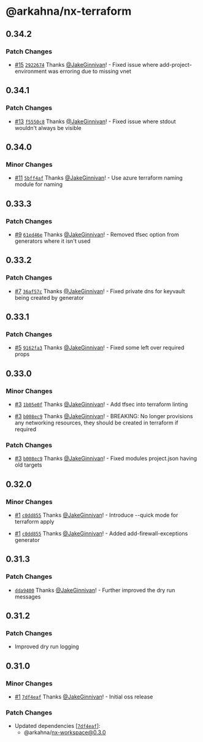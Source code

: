 # @arkahna/nx-terraform

## 0.34.2

### Patch Changes

- [#15](https://github.com/arkahna/oss-nx-packages/pull/15) [`2922674`](https://github.com/arkahna/oss-nx-packages/commit/2922674b2b9506067c5857000dca280938e76fe4) Thanks [@JakeGinnivan](https://github.com/JakeGinnivan)! - Fixed issue where add-project-environment was erroring due to missing vnet

## 0.34.1

### Patch Changes

- [#13](https://github.com/arkahna/oss-nx-packages/pull/13) [`f5550c8`](https://github.com/arkahna/oss-nx-packages/commit/f5550c80ee7d349e35fb2c3f3db7734d54cfebcf) Thanks [@JakeGinnivan](https://github.com/JakeGinnivan)! - Fixed issue where stdout wouldn't always be visible

## 0.34.0

### Minor Changes

- [#11](https://github.com/arkahna/oss-nx-packages/pull/11) [`5bff4af`](https://github.com/arkahna/oss-nx-packages/commit/5bff4af24ee9a10ac2f2adaef16fb72be29b996b) Thanks [@JakeGinnivan](https://github.com/JakeGinnivan)! - Use azure terraform naming module for naming

## 0.33.3

### Patch Changes

- [#9](https://github.com/arkahna/oss-nx-packages/pull/9) [`61ed46e`](https://github.com/arkahna/oss-nx-packages/commit/61ed46ef2ee8ba6aa3874bbaa1cc846c19f6f854) Thanks [@JakeGinnivan](https://github.com/JakeGinnivan)! - Removed tfsec option from generators where it isn't used

## 0.33.2

### Patch Changes

- [#7](https://github.com/arkahna/oss-nx-packages/pull/7) [`36af57c`](https://github.com/arkahna/oss-nx-packages/commit/36af57c1d57d222c7f04ac3ad6daed9d827e556c) Thanks [@JakeGinnivan](https://github.com/JakeGinnivan)! - Fixed private dns for keyvault being created by generator

## 0.33.1

### Patch Changes

- [#5](https://github.com/arkahna/oss-nx-packages/pull/5) [`9162fa3`](https://github.com/arkahna/oss-nx-packages/commit/9162fa33d28cc39fa874832844dc11d53767eb0b) Thanks [@JakeGinnivan](https://github.com/JakeGinnivan)! - Fixed some left over required props

## 0.33.0

### Minor Changes

- [#3](https://github.com/arkahna/oss-nx-packages/pull/3) [`1b05e0f`](https://github.com/arkahna/oss-nx-packages/commit/1b05e0ffc3483ebc4ecb72661cbd00d35b927c6e) Thanks [@JakeGinnivan](https://github.com/JakeGinnivan)! - Add tfsec into terraform linting

* [#3](https://github.com/arkahna/oss-nx-packages/pull/3) [`b008ec9`](https://github.com/arkahna/oss-nx-packages/commit/b008ec9983df08419679eb78b12cd4f3f972ac10) Thanks [@JakeGinnivan](https://github.com/JakeGinnivan)! - BREAKING: No longer provisions any networking resources, they should be created in terraform if required

### Patch Changes

- [#3](https://github.com/arkahna/oss-nx-packages/pull/3) [`b008ec9`](https://github.com/arkahna/oss-nx-packages/commit/b008ec9983df08419679eb78b12cd4f3f972ac10) Thanks [@JakeGinnivan](https://github.com/JakeGinnivan)! - Fixed modules project.json having old targets

## 0.32.0

### Minor Changes

- [#1](https://github.com/arkahna/oss-nx-packages/pull/1) [`c0dd855`](https://github.com/arkahna/oss-nx-packages/commit/c0dd855e6cd8d6260692b63a75bd895445554c92) Thanks [@JakeGinnivan](https://github.com/JakeGinnivan)! - Introduce --quick mode for terraform apply

* [#1](https://github.com/arkahna/oss-nx-packages/pull/1) [`c0dd855`](https://github.com/arkahna/oss-nx-packages/commit/c0dd855e6cd8d6260692b63a75bd895445554c92) Thanks [@JakeGinnivan](https://github.com/JakeGinnivan)! - Added add-firewall-exceptions generator

## 0.31.3

### Patch Changes

- [`dda9400`](https://github.com/arkahna/oss-nx-packages/commit/dda9400de14e8347db67e28da2c6b3e6868ad1b0) Thanks [@JakeGinnivan](https://github.com/JakeGinnivan)! - Further improved the dry run messages

## 0.31.2

### Patch Changes

- Improved dry run logging

## 0.31.0

### Minor Changes

- [#1](https://github.com/arkahna/oss-nx-packages/pull/1) [`7df4eaf`](https://github.com/arkahna/oss-nx-packages/commit/7df4eafc303e782be25b431a5d8ef3d9ffbc3bcb) Thanks [@JakeGinnivan](https://github.com/JakeGinnivan)! - Initial oss release

### Patch Changes

- Updated dependencies [[`7df4eaf`](https://github.com/arkahna/oss-nx-packages/commit/7df4eafc303e782be25b431a5d8ef3d9ffbc3bcb)]:
  - @arkahna/nx-workspace@0.3.0

